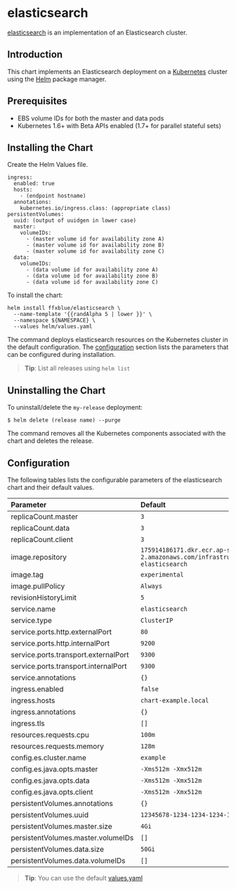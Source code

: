 # elasticsearch

[elasticsearch](https://bitbucket.org/ffxblue/service-elasticsearch/) is an implementation of an Elasticsearch cluster.

## Introduction

This chart implements an Elasticsearch deployment on a [Kubernetes](http://kubernetes.io) cluster using the [Helm](https://helm.sh) package manager.

## Prerequisites
  - EBS volume IDs for both the master and data pods
  - Kubernetes 1.6+ with Beta APIs enabled (1.7+ for parallel stateful sets)

## Installing the Chart

Create the Helm Values file.

```console
ingress:
  enabled: true
  hosts:
    - (endpoint hostname)
  annotations:
    kubernetes.io/ingress.class: (appropriate class)
persistentVolumes:
  uuid: (output of uuidgen in lower case)
  master:
    volumeIDs:
      - (master volume id for availability zone A)
      - (master volume id for availability zone B)
      - (master volume id for availability zone C)
  data:
    volumeIDs:
      - (data volume id for availability zone A)
      - (data volume id for availability zone B)
      - (data volume id for availability zone C)
```

To install the chart:

```console
helm install ffxblue/elasticsearch \
  --name-template '{{randAlpha 5 | lower }}' \
  --namespace ${NAMESPACE} \
  --values helm/values.yaml
```

The command deploys elasticsearch resources on the Kubernetes cluster in the default configuration. The [configuration](#configuration) section lists the parameters that can be configured during installation.

> **Tip**: List all releases using `helm list`

## Uninstalling the Chart

To uninstall/delete the `my-release` deployment:

```console
$ helm delete (release name) --purge
```

The command removes all the Kubernetes components associated with the chart and deletes the release.

## Configuration

The following tables lists the configurable parameters of the elasticsearch chart and their default values.

| Parameter                            | Default                                                                                            |
|:-------------------------------------|:---------------------------------------------------------------------------------------------------|
| replicaCount.master                  | `3`                                                                                                |
| replicaCount.data                    | `3`                                                                                                |
| replicaCount.client                  | `3`                                                                                                |
| image.repository                     | `175914186171.dkr.ecr.ap-southeast-2.amazonaws.com/infrastructure/service-elasticsearch`           |
| image.tag                            | `experimental`                                                                                     |
| image.pullPolicy                     | `Always`                                                                                           |
| revisionHistoryLimit                 | `5`                                                                                                |
| service.name                         | `elasticsearch`                                                                                    |
| service.type                         | `ClusterIP`                                                                                        |
| service.ports.http.externalPort      | `80`                                                                                               |
| service.ports.http.internalPort      | `9200`                                                                                             |
| service.ports.transport.externalPort | `9300`                                                                                             |
| service.ports.transport.internalPort | `9300`                                                                                             |
| service.annotations                  | `{}`                                                                                               |
| ingress.enabled                      | `false`                                                                                            |
| ingress.hosts                        | `chart-example.local`                                                                              |
| ingress.annotations                  | `{}`                                                                                               |
| ingress.tls                          | `[]`                                                                                               |
| resources.requests.cpu               | `100m`                                                                                             |
| resources.requests.memory            | `128m`                                                                                             |
| config.es.cluster.name               | `example`                                                                                          |
| config.es.java.opts.master           | `-Xms512m -Xmx512m`                                                                                |
| config.es.java.opts.data             | `-Xms512m -Xmx512m`                                                                                |
| config.es.java.opts.client           | `-Xms512m -Xmx512m`                                                                                |
| persistentVolumes.annotations        | `{}`                                                                                               |
| persistentVolumes.uuid               | `12345678-1234-1234-1234-123456789012`                                                             |
| persistentVolumes.master.size        | `4Gi`                                                                                              |
| persistentVolumes.master.volumeIDs   | `[]`                                                                                               |
| persistentVolumes.data.size          | `50Gi`                                                                                             |
| persistentVolumes.data.volumeIDs     | `[]`                                                                                               |

> **Tip**: You can use the default [values.yaml](values.yaml)
